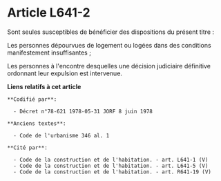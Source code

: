 # Article L641-2

Sont seules susceptibles de bénéficier des dispositions du présent titre :

Les personnes dépourvues de logement ou logées dans des conditions manifestement insuffisantes ;

Les personnes à l'encontre desquelles une décision judiciaire définitive ordonnant leur expulsion est intervenue.

**Liens relatifs à cet article**

	**Codifié par**:

	  - Décret n°78-621 1978-05-31 JORF 8 juin 1978

	**Anciens textes**:

	  - Code de l'urbanisme 346 al. 1

	**Cité par**:

	  - Code de la construction et de l'habitation. - art. L641-1 (V)
	  - Code de la construction et de l'habitation. - art. L641-5 (V)
	  - Code de la construction et de l'habitation. - art. R641-19 (V)
